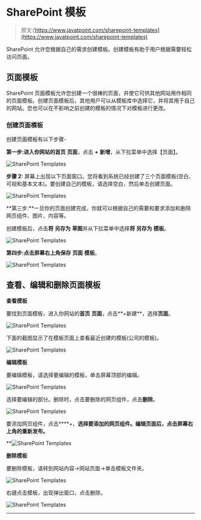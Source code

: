 # SharePoint 模板

> 原文:[https://www.javatpoint.com/sharepoint-templates](https://www.javatpoint.com/sharepoint-templates)

SharePoint 允许您根据自己的需求创建模板。创建模板有助于用户根据需要轻松访问页面。

## 页面模板

SharePoint 页面模板允许您创建一个很棒的页面，并使它可供其他网站用作相同的页面模板。创建页面模板后，其他用户可以从模板库中选择它，并将其用于自己的网站。您也可以在不影响之前创建的模板的情况下对模板进行更改。

### 创建页面模板

创建页面模板有以下步骤-

**第一步:**进入你网站的**首页** **页面**，点击 **+** **新增**，从下拉菜单中选择【页面】。

![SharePoint Templates](img/b689c5071dfddd9ba81e7cea9a81d704.png)

**步骤 2:** 屏幕上出现以下页面窗口。您将看到系统已经创建了三个页面模板(空白、可视和基本文本)。要创建自己的模板，请选择空白，然后单击创建页面。

![SharePoint Templates](img/971d1676203d69b36c09369dac2c51f5.png)

**第三步:**一旦你的页面创建完成，你就可以根据自己的需要和要求添加和删除网页组件、图片、内容等。

创建模板后，点击**将** **另存为** **草图**并从下拉菜单中选择**将** **另存为** **模板**。

![SharePoint Templates](img/e2a12aba5d2e9247e97dbacb8baaba94.png)

**第四步:**点击屏幕右上角**保存** **页面** **模板**。

![SharePoint Templates](img/0da19212c40609c93a6c88dc66a8e86d.png)

## 查看、编辑和删除页面模板

**查看模板**

要找到页面模板，进入你网站的**首页** **页面**，点击**+新建**，选择**页面**。

![SharePoint Templates](img/5ffa6186de604119e0ed9dfd1e45c6b9.png)

下面的截图显示了在模板页面上查看最近创建的模板(公司的模板)。

![SharePoint Templates](img/5d11c28191ca32de8a6def9275db190e.png)

**编辑模板**

要编辑模板，请选择要编辑的模板，单击屏幕顶部的编辑。

![SharePoint Templates](img/4c0d43b43407fc0d37f30d05373fbc10.png)

选择要编辑的部分。删除时，点击要删除的网页组件，点击**删除**。

![SharePoint Templates](img/0170514874bd3f2f52b01118694f6d5c.png)

要添加网页组件，点击****+，**选择要添加的网页组件。编辑页面后，点击屏幕右上角的重新发布。**

**![SharePoint Templates](img/2e595e41c4a00b51b73aa5794437f985.png)

**删除模板**

要删除模板，请转到网站内容->网站页面->单击模板文件夹。

![SharePoint Templates](img/26f09ff321439243569daf5ec2b83024.png)

右键点击模板，出现弹出窗口，点击删除。

![SharePoint Templates](img/1c98f5d532e3c9b6890e986f2efe48c9.png)

* * ***